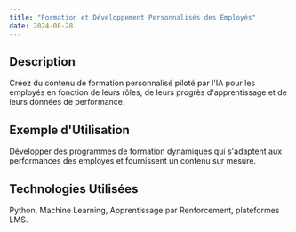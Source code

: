 ```yaml
---
title: "Formation et Développement Personnalisés des Employés"
date: 2024-08-28
---
```


## Description
Créez du contenu de formation personnalisé piloté par l'IA pour les employés en fonction de leurs rôles, de leurs progrès d'apprentissage et de leurs données de performance.

## Exemple d'Utilisation
Développer des programmes de formation dynamiques qui s'adaptent aux performances des employés et fournissent un contenu sur mesure.

## Technologies Utilisées
Python, Machine Learning, Apprentissage par Renforcement, plateformes LMS.

<!-- ## Tarification, Délais, et Révisions

| Service                                 | Tarification             | Délais      | Révisions                                                        |
|-----------------------------------------|---------------------------|-------------|------------------------------------------------------------------|
| Formation et Développement Personnalisés | 500 $ - 1200 $ par configuration | 2-3 semaines | Inclut jusqu'à 2 révisions pour le contenu de formation ou les ajustements du programme | -->
